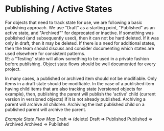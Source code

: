 ﻿# Publishing / Active States
For objects that need to track state for use, we are following a basic publishing 
approach.  We use "Draft" as a starting point, "Published" as an active state, and 
"Archived"" for deprecated or inactive.  If something was published (and subsequently
used), then it can not be hard deleted.  If it was only in draft, then it may be 
deleted.  If there is a need for additional states, then the team should discuss 
and consider documenting which states are used elsewhere for consistent patterns.  
IE: a "Testing" state will allow something to be used in a private fashion before 
publishing.  Object state flows should be well documented for every project.

In many cases, a published or archived item should not be modifiable.  Only items 
in a draft state should be modifiable.  In the case of a published item having 
child items that are also tracking state (versioned objects for example), then, 
publishing the parent will publish the 'active' child (current version in versioned 
objects) if it is not already published.  Archiving a parent will archive all 
children.  Archiving the last published child on a published parent will archive 
the parent.

_Example State Flow Map_
Draft => (delete)
Draft => Published
Published => Archived
Archived => Published
